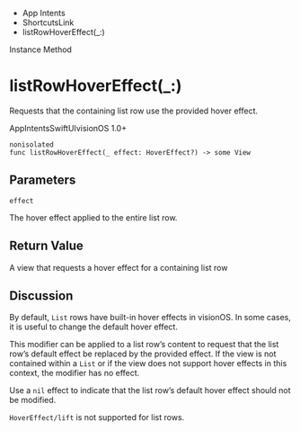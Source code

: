 

- App Intents
- ShortcutsLink
-  listRowHoverEffect(\_:) 

Instance Method

# listRowHoverEffect(\_:)

Requests that the containing list row use the provided hover effect.

AppIntentsSwiftUIvisionOS 1.0+

``` source
nonisolated
func listRowHoverEffect(_ effect: HoverEffect?) -> some View
```

## Parameters 

`effect`  

The hover effect applied to the entire list row.

## Return Value

A view that requests a hover effect for a containing list row

## Discussion

By default, `List` rows have built-in hover effects in visionOS. In some cases, it is useful to change the default hover effect.

This modifier can be applied to a list row’s content to request that the list row’s default effect be replaced by the provided effect. If the view is not contained within a `List` or if the view does not support hover effects in this context, the modifier has no effect.

Use a `nil` effect to indicate that the list row’s default hover effect should not be modified.

`HoverEffect/lift` is not supported for list rows.

